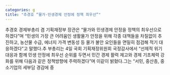 ```yaml
---
categories: g
title: "추경호 “물가·민생경제 안정에 정책 최우선”"
---
```

추경호 경제부총리 겸 기획재정부 장관은 “물가와 민생경제 안정을 정책의 최우선으로 하겠다”며 “민생의 가장 큰 어려움인 생활물가 안정을 위해 각종 대책들을 차질없이 추진하고, 농산물 수급, 에너지 가격 변동성 등 물가 불안 요인들을 면밀히 점검해 적기 대응하겠다”고 말했다.추 부총리는 4일 국회 기획재정위원회 국정감사에서 “선제적 위기 대응과 함께 민생 안정에 최우선 순위를 두면서 민간 경제 활력 제고와 경제 기초체력 강화를 위해 다음과 같은 정책방향에 주력하겠다”며 이같이 밝혔다.그는 “서민, 중산층, 중소기업의 세부담 경감에 중